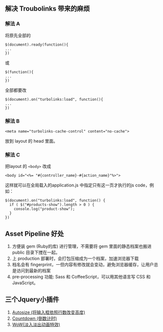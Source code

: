 ## 解决 Troubolinks 带来的麻烦

### 解法 A

将原先全部的

```
$(document).ready(function(){
...
})
```

或

```
$(function(){
...
})
```

全部都要改

```
$(document).on("turbolinks:load", function(){
...
})
```


### 解法 B

```
<meta name="turbolinks-cache-control" content="no-cache">
```

放到 layout 的 head 里面。

### 解法 C
把layout 的 `<body>` 改成

`<body id="<%= "#{controller_name}-#{action_name}"%>">`

这样就可以在全局载入的application.js 中指定只有这一页才执行的js code，例如：

```
$(document).on("turbolinks:load", function() {
  if ( $("#products-show").length > 0 ) {
    console.log("product-show");
  }
})
```


## Asset Pipeline 好处

1. 方便装 gem (Ruby的库) 进行管理，不需要将 gem 里面的静态档案也搬进 public 目录下搅在一起。
2. 上 production 部署时，会打包压缩成为一个档案，加速浏览器下载
3. 档名会有 fingerprint，一但内容有修改就会变动，避免浏览器缓存，让用户总是访问到最新的档案
4. pre-processing 功能: Sass 和 CoffeeScript，可以用其他语言写 CSS 和 JavaScript。

## 三个Jquery小插件
1.   [Autosize (将输入框依照行数改变高度)](http://www.jacklmoore.com/autosize/)
2.   [Countdown (倒数计时)](http://hilios.github.io/jQuery.countdown/)
3. [WoW(淡入淡出动画特效)](https://github.com/matthieua/WOW)

